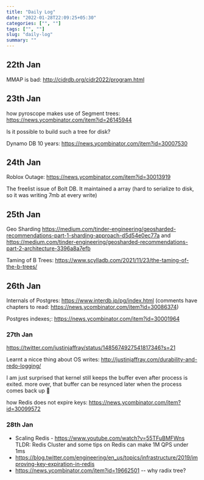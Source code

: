 ```yaml
---
title: "Daily Log"
date: "2022-01-28T22:09:25+05:30"
categories: ["", ""]
tags: ["", ""]
slug: "daily-log"
summary: ""
---
```


## 22th Jan

MMAP is bad: http://cidrdb.org/cidr2022/program.html

## 23th Jan

how pyroscope makes use of Segment trees: https://news.ycombinator.com/item?id=26145944

Is it possible to build such a tree for disk?

Dynamo DB 10 years: https://news.ycombinator.com/item?id=30007530

## 24th Jan

Roblox Outage: https://news.ycombinator.com/item?id=30013919

The freelist issue of Bolt DB. It maintained a array (hard to serialize to disk, so it was writing 7mb at every write)

## 25th Jan

Geo Sharding https://medium.com/tinder-engineering/geosharded-recommendations-part-1-sharding-approach-d5d54e0ec77a and https://medium.com/tinder-engineering/geosharded-recommendations-part-2-architecture-3396a8a7efb

Taming of B Trees: https://www.scylladb.com/2021/11/23/the-taming-of-the-b-trees/


## 26th Jan

Internals of Postgres: https://www.interdb.jp/pg/index.html (comments have chapters to read: https://news.ycombinator.com/item?id=30086374)

Postgres indexes;: https://news.ycombinator.com/item?id=30001964

### 27th Jan 

https://twitter.com/justinjaffray/status/1485674927541817346?s=21

Learnt a nicce thing about OS writes: http://justinjaffray.com/durability-and-redo-logging/

I am just surprised that kernel still keeps the buffer even after process is exited. more over, that buffer can be resynced later when the process comes back up 🤯

how Redis does not expire keys: https://news.ycombinator.com/item?id=30099572

### 28th Jan

- Scaling Redis - https://www.youtube.com/watch?v=55TFuBMFWns TLDR: Redis Cluster and some tips on Redis can make 1M QPS under 1ms
- https://blog.twitter.com/engineering/en_us/topics/infrastructure/2019/improving-key-expiration-in-redis
- https://news.ycombinator.com/item?id=19662501 -- why radix tree?